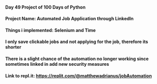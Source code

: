 #### Day 49 Project of 100 Days of Python
#### Project Name: Automated Job Application through LinkedIn
#### Things i implemented: Selenium and Time

#### I only save clickable jobs and not applying for the job, therefore its shorter

#### There is a slight chance of the automation no longer working since sometimes linked in add new security measures 

#### Link to repl.it: https://replit.com/@matthewadrianus/jobAutomation